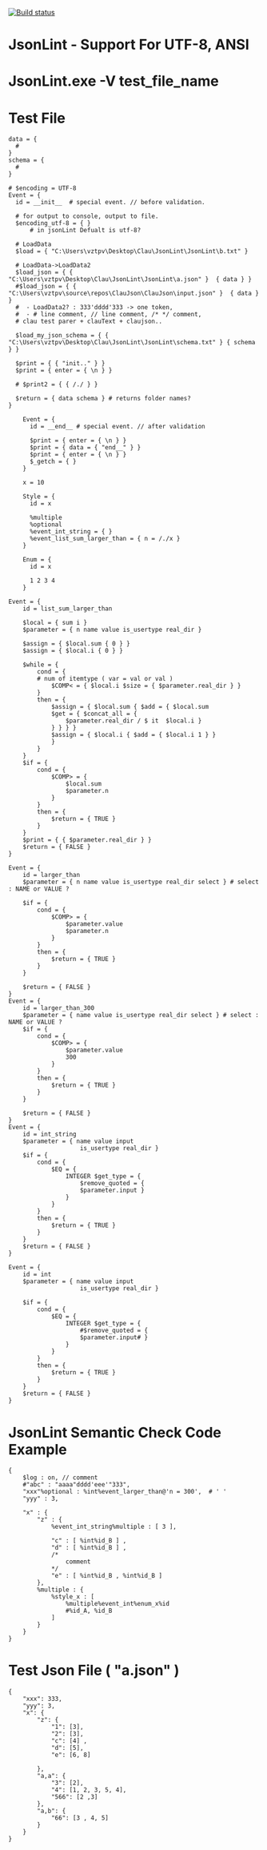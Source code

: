 [![Build status](https://ci.appveyor.com/api/projects/status/56ori3o7534vs89f?svg=true)](https://ci.appveyor.com/project/vztpv/jsonlint)

# JsonLint - Support For UTF-8, ANSI 

# JsonLint.exe -V test_file_name

# Test File

    data = {
      #
    }
    schema = {
      #
    }

    # $encoding = UTF-8
    Event = {
      id = __init__  # special event. // before validation.

      # for output to console, output to file.
      $encoding_utf-8 = { } 
          # in jsonLint Defualt is utf-8?

      # LoadData
      $load = { "C:\Users\vztpv\Desktop\Clau\JsonLint\JsonLint\b.txt" } 

      # LoadData->LoadData2
      $load_json = { { "C:\Users\vztpv\Desktop\Clau\JsonLint\JsonLint\a.json" }  { data } }
      #$load_json = { { "C:\Users\vztpv\source\repos\ClauJson\ClauJson\input.json" }  { data } }
      #  - LoadData2? : 333'dddd'333 -> one token, 
      #  - # line comment, // line comment, /* */ comment,
      # clau test parer + clauText + claujson..

      $load_my_json_schema = { { "C:\Users\vztpv\Desktop\Clau\JsonLint\JsonLint\schema.txt" } { schema } }

      $print = { { "init.." } }
      $print = { enter = { \n } }

      # $print2 = { { /./ } }

      $return = { data schema } # returns folder names?
    }

        Event = {
          id = __end__ # special event. // after validation

          $print = { enter = { \n } }
          $print = { data = { "end__" } }
          $print = { enter = { \n } }
          $_getch = { }
        }

        x = 10

        Style = {
          id = x

          %multiple
          %optional
          %event_int_string = { }
          %event_list_sum_larger_than = { n = /./x }
        }

        Enum = {
          id = x

          1 2 3 4
        }

    Event = { 
        id = list_sum_larger_than

        $local = { sum i }
        $parameter = { n name value is_usertype real_dir } 

        $assign = { $local.sum { 0 } }
        $assign = { $local.i { 0 } }

        $while = { 
            cond = {                
            # num of itemtype ( var = val or val )
                $COMP< = { $local.i $size = { $parameter.real_dir } }
            }
            then = {
                $assign = { $local.sum { $add = { $local.sum 
                $get = { $concat_all = {
                    $parameter.real_dir / $ it  $local.i }
                } } } } 
                $assign = { $local.i { $add = { $local.i 1 } }
                }
            }
        }
        $if = { 
            cond = {
                $COMP> = {
                    $local.sum
                    $parameter.n
                }
            }
            then = {
                $return = { TRUE }
            }
        }
        $print = { { $parameter.real_dir } } 
        $return = { FALSE }
    }

    Event = { 
        id = larger_than
        $parameter = { n name value is_usertype real_dir select } # select : NAME or VALUE ? 

        $if = { 
            cond = {
                $COMP> = {
                    $parameter.value 
                    $parameter.n
                }
            }
            then = {
                $return = { TRUE }
            }
        }

        $return = { FALSE }
    }
    Event = { 
        id = larger_than_300
        $parameter = { name value is_usertype real_dir select } # select : NAME or VALUE ? 
        $if = { 
            cond = {
                $COMP> = {
                    $parameter.value 
                    300
                }
            }
            then = {
                $return = { TRUE }
            }
        }

        $return = { FALSE }
    }
    Event = {
        id = int_string
        $parameter = { name value input
                        is_usertype real_dir } 
        $if = { 
            cond = {
                $EQ = { 
                    INTEGER $get_type = { 		  
                        $remove_quoted = { 
                        $parameter.input }
                    }
                }
            }
            then = {
                $return = { TRUE }
            }
        }
        $return = { FALSE }
    }

    Event = {
        id = int
        $parameter = { name value input
                        is_usertype real_dir } 

        $if = { 
            cond = {
                $EQ = { 
                    INTEGER $get_type = { 		  
                        #$remove_quoted = { 
                        $parameter.input# }
                    }
                }
            }
            then = {
                $return = { TRUE }
            }
        }
        $return = { FALSE }
    }


# JsonLint Semantic Check Code Example
    {
        $log : on, // comment 
        #"abc" : "aaaa"dddd'eee'"333",
        "xxx"%optional : %int%event_larger_than@'n = 300',  # ' '
        "yyy" : 3,

        "x" : {
            "z" : { 
                %event_int_string%multiple : [ 3 ],

                "c" : [ %int%id_B ] ,
                "d" : [ %int%id_B ] , 
                /*  
                    comment
                */
                "e" : [ %int%id_B , %int%id_B ]		
            },
            %multiple : {
                %style_x : [		
                    %multiple%event_int%enum_x%id
                    #%id_A, %id_B
                ]
            }
        }
    }


# Test Json File ( "a.json" )

    {
        "xxx": 333,
        "yyy": 3,
        "x": {
            "z": {
                "1": [3],
                "2": [3],
                "c": [4] ,
                "d": [5],
                "e": [6, 8]

            },
            "a,a": {
                "3": [2],
                "4": [1, 2, 3, 5, 4],
                "566": [2 ,3]
            },
            "a,b": {
                "66": [3 , 4, 5] 
            }
        }
    }
